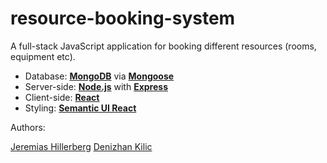# resource-booking-system
A full-stack JavaScript application for booking different resources (rooms, equipment etc).

+ Database: [**MongoDB**](https://www.mongodb.com/) via [**Mongoose**](https://www.mongoosejs.com)
+ Server-side: [**Node.js**](https://www.nodejs.org) with [**Express**](https://www.expressjs.com)
+ Client-side: [**React**](https://www.reactjs.org)
+ Styling: [**Semantic UI React**](https://react.semantic-ui.com)

Authors:

[Jeremias Hillerberg](https://www.academy.se/konsulter/jeremias-hillerberg)
[Denizhan Kilic](https://www.academy.se/konsulter/denizhan-kilic)
